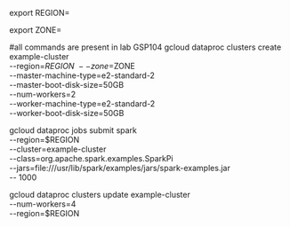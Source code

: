 export REGION=

export ZONE=


#all commands are present in lab GSP104
gcloud dataproc clusters create example-cluster \
--region=$REGION \
--zone=$ZONE \
--master-machine-type=e2-standard-2 \
--master-boot-disk-size=50GB \
--num-workers=2 \
--worker-machine-type=e2-standard-2 \
--worker-boot-disk-size=50GB
 

gcloud dataproc jobs submit spark \
  --region=$REGION \
  --cluster=example-cluster \
  --class=org.apache.spark.examples.SparkPi \
  --jars=file:///usr/lib/spark/examples/jars/spark-examples.jar \
  -- 1000

gcloud dataproc clusters update example-cluster \
--num-workers=4 \
--region=$REGION
